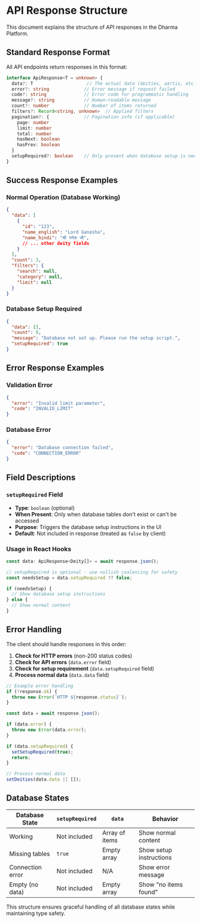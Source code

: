 # API Response Structure

This document explains the structure of API responses in the Dharma Platform.

## Standard Response Format

All API endpoints return responses in this format:

```typescript
interface ApiResponse<T = unknown> {
  data?: T                    // The actual data (deities, aartis, etc.)
  error?: string             // Error message if request failed
  code?: string              // Error code for programmatic handling
  message?: string           // Human-readable message
  count?: number             // Number of items returned
  filters?: Record<string, unknown>  // Applied filters
  pagination?: {             // Pagination info (if applicable)
    page: number
    limit: number
    total: number
    hasNext: boolean
    hasPrev: boolean
  }
  setupRequired?: boolean    // Only present when database setup is needed
}
```

## Success Response Examples

### Normal Operation (Database Working)
```json
{
  "data": [
    {
      "id": "123",
      "name_english": "Lord Ganesha",
      "name_hindi": "श्री गणेश जी",
      // ... other deity fields
    }
  ],
  "count": 3,
  "filters": {
    "search": null,
    "category": null,
    "limit": null
  }
}
```

### Database Setup Required
```json
{
  "data": [],
  "count": 0,
  "message": "Database not set up. Please run the setup script.",
  "setupRequired": true
}
```

## Error Response Examples

### Validation Error
```json
{
  "error": "Invalid limit parameter",
  "code": "INVALID_LIMIT"
}
```

### Database Error
```json
{
  "error": "Database connection failed",
  "code": "CONNECTION_ERROR"
}
```

## Field Descriptions

### `setupRequired` Field

- **Type**: `boolean` (optional)
- **When Present**: Only when database tables don't exist or can't be accessed
- **Purpose**: Triggers the database setup instructions in the UI
- **Default**: Not included in response (treated as `false` by client)

### Usage in React Hooks

```typescript
const data: ApiResponse<Deity[]> = await response.json();

// setupRequired is optional - use nullish coalescing for safety
const needsSetup = data.setupRequired ?? false;

if (needsSetup) {
  // Show database setup instructions
} else {
  // Show normal content
}
```

## Error Handling

The client should handle responses in this order:

1. **Check for HTTP errors** (non-200 status codes)
2. **Check for API errors** (`data.error` field)
3. **Check for setup requirement** (`data.setupRequired` field)
4. **Process normal data** (`data.data` field)

```typescript
// Example error handling
if (!response.ok) {
  throw new Error(`HTTP ${response.status}`);
}

const data = await response.json();

if (data.error) {
  throw new Error(data.error);
}

if (data.setupRequired) {
  setSetupRequired(true);
  return;
}

// Process normal data
setDeities(data.data || []);
```

## Database States

| Database State | `setupRequired` | `data` | Behavior |
|---------------|----------------|--------|----------|
| Working | Not included | Array of items | Show normal content |
| Missing tables | `true` | Empty array | Show setup instructions |
| Connection error | Not included | N/A | Show error message |
| Empty (no data) | Not included | Empty array | Show "no items found" |

This structure ensures graceful handling of all database states while maintaining type safety.